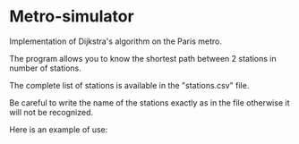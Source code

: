 # Metro-simulator
Implementation of Dijkstra's algorithm on the Paris metro.

The program allows you to know the shortest path between 2 stations in number of stations.

The complete list of stations is available in the "stations.csv" file.

Be careful to write the name of the stations exactly as in the file otherwise it will not be recognized.

Here is an example of use:
